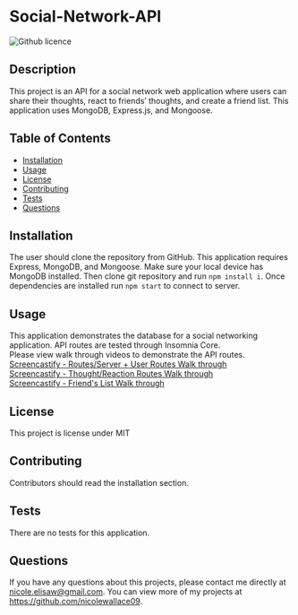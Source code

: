 # Social-Network-API
![Github licence](http://img.shields.io/badge/license-MIT-blue.svg)

## Description 
This project is an API for a social network web application where users can share their thoughts, react to friends’ thoughts, and create a friend list. This application uses MongoDB, Express.js, and Mongoose. 

## Table of Contents
* [Installation](#installation)
* [Usage](#usage)
* [License](#license)
* [Contributing](#contributing)
* [Tests](#tests)
* [Questions](#questions)

## Installation 
The user should clone the repository from GitHub. This application requires Express, MongoDB, and Mongoose. Make sure your local device has MongoDB installed. Then clone git repository and run `npm install i`. Once dependencies are installed run `npm start` to connect to server.

## Usage 
This application demonstrates the database for a social networking application. API routes are tested through Insomnia Core.<br>
Please view walk through videos to demonstrate the API routes.<br>
[Screencastify - Routes/Server + User Routes Walk through](https://drive.google.com/file/d/1gFjYpKOG6H5tonqdwO-KIcfAP2I1Ri2v/view)<br>
[Screencastify - Thought/Reaction Routes Walk through](https://drive.google.com/file/d/1MRAST_imrLisN-FUbTAK3TLFkq_DAHxJ/view)<br>
[Screencastify - Friend's List Walk through](https://drive.google.com/file/d/1Dofz-Y3IR1KbNYQmxG1fLEF0aJxOfoPg/view)

## License 
This project is license under MIT

## Contributing 
Contributors should read the installation section. 

## Tests
There are no tests for this application. 

## Questions
If you have any questions about this projects, please contact me directly at nicole.elisaw@gmail.com. You can view more of my projects at https://github.com/nicolewallace09.